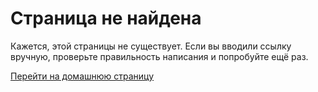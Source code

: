 # Страница не найдена
Кажется, этой страницы не существует. Если вы вводили ссылку вручную, проверьте правильность написания и попробуйте ещё раз.

[Перейти на домашнюю страницу](/)
